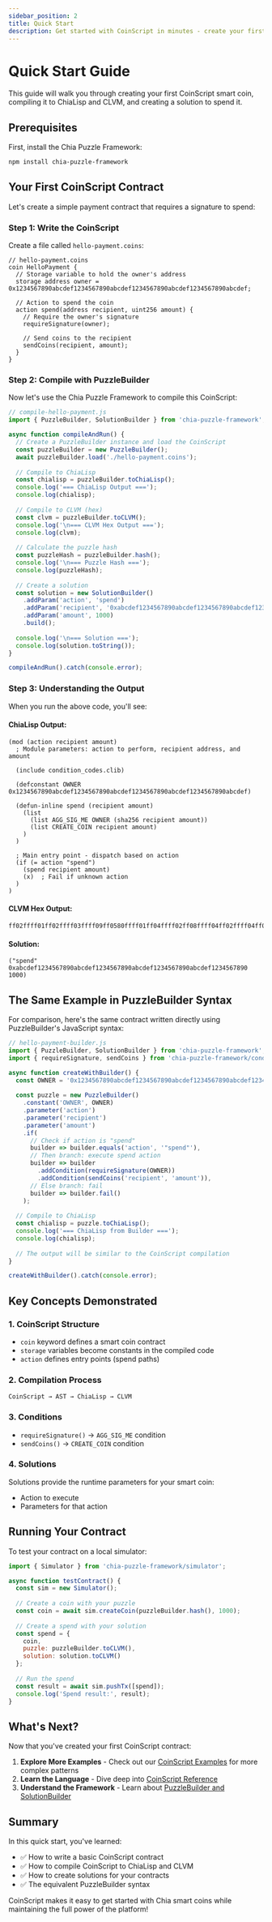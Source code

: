 ```yaml
---
sidebar_position: 2
title: Quick Start
description: Get started with CoinScript in minutes - create your first smart coin
---
```


# Quick Start Guide

This guide will walk you through creating your first CoinScript smart coin, compiling it to ChiaLisp and CLVM, and creating a solution to spend it.

## Prerequisites

First, install the Chia Puzzle Framework:

```bash
npm install chia-puzzle-framework
```

## Your First CoinScript Contract

Let's create a simple payment contract that requires a signature to spend:

### Step 1: Write the CoinScript

Create a file called `hello-payment.coins`:

```coinscript
// hello-payment.coins
coin HelloPayment {
  // Storage variable to hold the owner's address
  storage address owner = 0x1234567890abcdef1234567890abcdef1234567890abcdef1234567890abcdef;
  
  // Action to spend the coin
  action spend(address recipient, uint256 amount) {
    // Require the owner's signature
    requireSignature(owner);
    
    // Send coins to the recipient
    sendCoins(recipient, amount);
  }
}
```

### Step 2: Compile with PuzzleBuilder

Now let's use the Chia Puzzle Framework to compile this CoinScript:

```javascript
// compile-hello-payment.js
import { PuzzleBuilder, SolutionBuilder } from 'chia-puzzle-framework';

async function compileAndRun() {
  // Create a PuzzleBuilder instance and load the CoinScript
  const puzzleBuilder = new PuzzleBuilder();
  await puzzleBuilder.load('./hello-payment.coins');
  
  // Compile to ChiaLisp
  const chialisp = puzzleBuilder.toChiaLisp();
  console.log('=== ChiaLisp Output ===');
  console.log(chialisp);
  
  // Compile to CLVM (hex)
  const clvm = puzzleBuilder.toCLVM();
  console.log('\n=== CLVM Hex Output ===');
  console.log(clvm);
  
  // Calculate the puzzle hash
  const puzzleHash = puzzleBuilder.hash();
  console.log('\n=== Puzzle Hash ===');
  console.log(puzzleHash);
  
  // Create a solution
  const solution = new SolutionBuilder()
    .addParam('action', 'spend')
    .addParam('recipient', '0xabcdef1234567890abcdef1234567890abcdef1234567890abcdef1234567890')
    .addParam('amount', 1000)
    .build();
  
  console.log('\n=== Solution ===');
  console.log(solution.toString());
}

compileAndRun().catch(console.error);
```

### Step 3: Understanding the Output

When you run the above code, you'll see:

#### ChiaLisp Output:
```clsp
(mod (action recipient amount)
  ; Module parameters: action to perform, recipient address, and amount
  
  (include condition_codes.clib)
  
  (defconstant OWNER 0x1234567890abcdef1234567890abcdef1234567890abcdef1234567890abcdef)
  
  (defun-inline spend (recipient amount)
    (list
      (list AGG_SIG_ME OWNER (sha256 recipient amount))
      (list CREATE_COIN recipient amount)
    )
  )
  
  ; Main entry point - dispatch based on action
  (if (= action "spend")
    (spend recipient amount)
    (x)  ; Fail if unknown action
  )
)
```

#### CLVM Hex Output:
```
ff02ffff01ff02ffff03ffff09ff0580ffff01ff04ffff02ff08ffff04ff02ffff04ff05ffff04ff0bff80808080ff0180ffff01ff088080ff0180ffff04ffff01ffff02ffff03ff0bffff01ff02ffff01ff04ffff02ff05ffff04ff17ffff04ffff0bff27ff2f80ff808080ffff02ff16ffff04ff02ffff04ff09ffff04ff2fffff04ffff02ff3effff04ff02ffff04ff05ff80808080ff808080808080ff0180ff80808080ffff01ff04ffff0132ffff04ff0bffff0101ff0580ffff01ff0bff27ff2f80ff018080
```

#### Solution:
```clsp
("spend" 0xabcdef1234567890abcdef1234567890abcdef1234567890abcdef1234567890 1000)
```

## The Same Example in PuzzleBuilder Syntax

For comparison, here's the same contract written directly using PuzzleBuilder's JavaScript syntax:

```javascript
// hello-payment-builder.js
import { PuzzleBuilder, SolutionBuilder } from 'chia-puzzle-framework';
import { requireSignature, sendCoins } from 'chia-puzzle-framework/conditions';

async function createWithBuilder() {
  const OWNER = '0x1234567890abcdef1234567890abcdef1234567890abcdef1234567890abcdef';
  
  const puzzle = new PuzzleBuilder()
    .constant('OWNER', OWNER)
    .parameter('action')
    .parameter('recipient') 
    .parameter('amount')
    .if(
      // Check if action is "spend"
      builder => builder.equals('action', '"spend"'),
      // Then branch: execute spend action
      builder => builder
        .addCondition(requireSignature(OWNER))
        .addCondition(sendCoins('recipient', 'amount')),
      // Else branch: fail
      builder => builder.fail()
    );
  
  // Compile to ChiaLisp
  const chialisp = puzzle.toChiaLisp();
  console.log('=== ChiaLisp from Builder ===');
  console.log(chialisp);
  
  // The output will be similar to the CoinScript compilation
}

createWithBuilder().catch(console.error);
```

## Key Concepts Demonstrated

### 1. **CoinScript Structure**
- `coin` keyword defines a smart coin contract
- `storage` variables become constants in the compiled code
- `action` defines entry points (spend paths)

### 2. **Compilation Process**
```
CoinScript → AST → ChiaLisp → CLVM
```

### 3. **Conditions**
- `requireSignature()` → `AGG_SIG_ME` condition
- `sendCoins()` → `CREATE_COIN` condition

### 4. **Solutions**
Solutions provide the runtime parameters for your smart coin:
- Action to execute
- Parameters for that action

## Running Your Contract

To test your contract on a local simulator:

```javascript
import { Simulator } from 'chia-puzzle-framework/simulator';

async function testContract() {
  const sim = new Simulator();
  
  // Create a coin with your puzzle
  const coin = await sim.createCoin(puzzleBuilder.hash(), 1000);
  
  // Create a spend with your solution
  const spend = {
    coin,
    puzzle: puzzleBuilder.toCLVM(),
    solution: solution.toCLVM()
  };
  
  // Run the spend
  const result = await sim.pushTx([spend]);
  console.log('Spend result:', result);
}
```

## What's Next?

Now that you've created your first CoinScript contract:

1. **Explore More Examples** - Check out our [CoinScript Examples](./examples) for more complex patterns
2. **Learn the Language** - Dive deep into [CoinScript Reference](./reference)
3. **Understand the Framework** - Learn about [PuzzleBuilder and SolutionBuilder](./puzzle-solution-builder)

## Summary

In this quick start, you've learned:
- ✅ How to write a basic CoinScript contract
- ✅ How to compile CoinScript to ChiaLisp and CLVM
- ✅ How to create solutions for your contracts
- ✅ The equivalent PuzzleBuilder syntax

CoinScript makes it easy to get started with Chia smart coins while maintaining the full power of the platform!